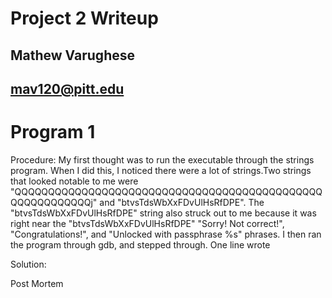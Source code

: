 # Project 2 Writeup
## Mathew Varughese
## mav120@pitt.edu

# Program 1

Procedure:
My first thought was to run the executable through the strings program. When I did this, I noticed there were a lot of strings.Two strings that looked notable to me were "QQQQQQQQQQQQQQQQQQQQQQQQQQQQQQQQQQQQQQQQQQQQQQQQQQQQQQQQQQj" and "btvsTdsWbXxFDvUlHsRfDPE". The "btvsTdsWbXxFDvUlHsRfDPE" string also struck out to me because it was right near the "btvsTdsWbXxFDvUlHsRfDPE"
"Sorry! Not correct!", "Congratulations!", and "Unlocked with passphrase %s" phrases. I then ran the program through gdb, and stepped through. One line wrote

Solution:


Post Mortem
